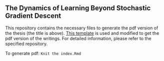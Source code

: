 ## The Dynamics of Learning Beyond Stochastic Gradient Descent
This repository contains the necessary files to generate the pdf version of the thesis (the title is above). [This template](https://github.com/ulyngs/oxforddown) is used and modified to get the pdf version of the writings. For detailed information, please refer to the specified repository.

To generate pdf: `Knit the index.Rmd`
